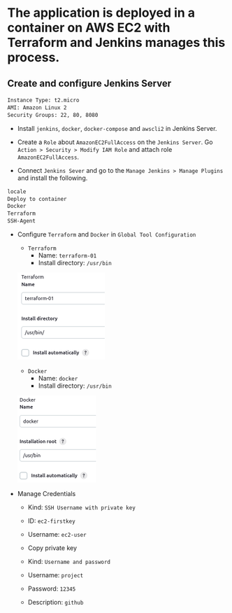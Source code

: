 # The application is deployed in a container on AWS EC2 with Terraform and Jenkins manages this process.

## Create and configure Jenkins Server
```txt
Instance Type: t2.micro
AMI: Amazon Linux 2
Security Groups: 22, 80, 8080
```
- Install `jenkins`, `docker`, `docker-compose` and `awscli2` in Jenkins Server.
- Create a `Role` about `AmazonEC2FullAccess` on the `Jenkins Server`. Go `Action > Security > Modify IAM Role` and attach role `AmazonEC2FullAccess`.

- Connect `Jenkins Sever` and go to the `Manage Jenkins > Manage Plugins` and install the following.
```txt
locale
Deploy to container 
Docker 
Terraform
SSH-Agent
```
- Configure `Terraform` and `Docker` in `Global Tool Configuration`  

    - `Terraform` 
        - Name: `terraform-01`
        - Install directory: `/usr/bin`

    ![conf-tf](./terraform.png)

    
    - `Docker`
        - Name: `docker`
        - Install directory: `/usr/bin`

    ![conf-docker](./docker.png)

- Manage Credentials
    - Kind: `SSH Username with private key`
    - ID: `ec2-firstkey`
    - Username: `ec2-user`
    - Copy private key

    - Kind: `Username and password`
    - Username: `project`
    - Password: `12345`
    - Description: `github`






